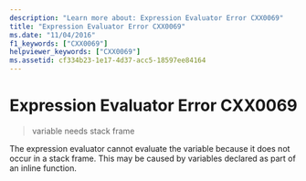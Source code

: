 ```yaml
---
description: "Learn more about: Expression Evaluator Error CXX0069"
title: "Expression Evaluator Error CXX0069"
ms.date: "11/04/2016"
f1_keywords: ["CXX0069"]
helpviewer_keywords: ["CXX0069"]
ms.assetid: cf334b23-1e17-4d37-acc5-18597ee84164
---
```

# Expression Evaluator Error CXX0069

> variable needs stack frame

The expression evaluator cannot evaluate the variable because it does not occur in a stack frame. This may be caused by variables declared as part of an inline function.
